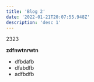 ```yaml
---
title: 'Blog 2'
date: '2022-01-21T20:07:55.948Z'
description: 'desc 1'
---
```

2323

**zdfnwtnrwtn**



* dfbdafb
* dfabdfb
* adfbdfb